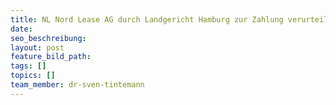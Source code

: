 ```yaml
---
title: NL Nord Lease AG durch Landgericht Hamburg zur Zahlung verurteilt
date:
seo_beschreibung:
layout: post
feature_bild_path:
tags: []
topics: []
team_member: dr-sven-tintemann
---
```

